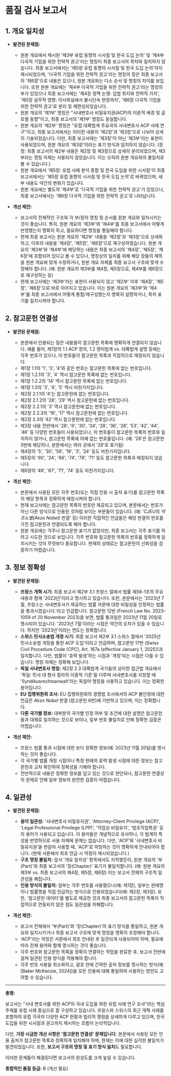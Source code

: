 # 품질 검사 보고서

## 1. 개요 일치성
- **발견된 문제점:**
    - 원본 개요에서 제시된 '제3부 유럽 동향의 시사점 및 한국 도입 논의' 및 '제4부 다국적 기업을 위한 전략적 권고'라는 명칭이 최종 보고서의 목차와 일치하지 않습니다. 최종 보고서에서는 '제5장 유럽 동향의 시사점 및 한국 도입 논의'까지 제시되었으며, '다국적 기업을 위한 전략적 권고'라는 명칭의 장은 최종 보고서의 '제6장'으로 내용은 있으나, 원본 개요와는 다소 순서 및 명칭의 차이를 보입니다. 또한 원본 개요에는 '제4부 다국적 기업을 위한 전략적 권고'라는 명칭의 부가 있었으나 최종 보고서에는 '제4장 정책 논쟁: 입법 취지와 전략적 가치', '제5장 실무적 영향: 이사회실에서 불시단속 현장까지', '제6장 다국적 기업을 위한 전략적 권고'로 분리 및 재편성되었습니다.
    - 원본 개요의 '제1부' 명칭은 "사내변호사 비밀유지권(ACP)의 이론적 배경 및 글로벌 동향"이고, 최종 보고서의 '제1부' 명칭도 동일합니다.
    - 원본 개요의 '제2부' 명칭은 "유럽 대륙법계 주요국의 사내변호사 ACP 사례 연구"이고, 최종 보고서에서는 이러한 내용이 '제2장'과 '제3장'으로 나뉘어 상세히 기술되었습니다. 다만, 최종 보고서에는 '제3장'이 아닌 '제3부'라는 표현이 사용되었으며, 원본 개요의 '제3장'이라는 표기 방식과 일치하지 않습니다. (정정: 최종 보고서의 제2부 내용은 제2장 및 제3장으로 상세히 분리되었으며, 제3부라는 명칭 자체는 사용되지 않았습니다. 이는 오히려 원본 개요와의 불일치로 볼 수 있습니다.)
    - 원본 개요에서 '제5장: 유럽 사례 분석 종합 및 한국 도입을 위한 시사점'이 최종 보고서에서는 '제5장 유럽 동향의 시사점 및 한국 도입 논의'로 바뀌었으며, 세부 내용도 약간의 변화가 있습니다.
    - 원본 개요에는 별도의 '제4부'로 '다국적 기업을 위한 전략적 권고'가 있었으나, 최종 보고서에서는 '제6장 다국적 기업을 위한 전략적 권고'로 나타납니다.

- **개선 제안:**
    - 보고서의 전체적인 구조와 각 부/장의 명칭 및 순서를 원본 개요와 일치시키는 것이 좋습니다. 특히, 원본 개요의 '제3부'와 '제4부'를 최종 보고서에서 어떻게 반영했는지 명확히 하고, 필요하다면 명칭을 통일해야 합니다.
    - 현재 최종 보고서는 원본 개요의 '제2부' 내용을 '제2장'과 '제3장'으로 상세화하고, 이후의 내용을 '제4장', '제5장', '제6장'으로 재구성하였습니다. 원본 개요의 '제3부'와 '제4부'에 해당하는 내용은 최종 보고서의 '제4장', '제5장', '제6장'에 포함되어 있다고 볼 수 있으나, 명칭상의 일치를 위해 해당 장들의 제목을 원본 개요에 맞게 수정하거나, 원본 개요 자체를 최종 보고서 구조에 맞게 수정해야 합니다. (예: 원본 개요의 제3부를 제4장, 제5장으로, 제4부를 제6장으로 재구성하는 등)
    - 현재 보고서에는 '제3부'라는 표현이 사용되지 않고 '제2부' 이후 '제4장', '제5장', '제6장'으로 바로 이어지고 있습니다. 이는 원본 개요의 '제3부'와 '제4부'를 최종 보고서에서 어떻게 통합/재구성했는지 명확히 설명하거나, 목차 표기를 일치시켜야 합니다.

## 2. 참고문헌 연결성
- **발견된 문제점:**
    - 본문에서 인용되는 많은 내용들이 참고문헌 목록에 명확하게 연결되지 않습니다. 예를 들어, 제1장의 1.1 ACP 정의, 1.2 영미법계 vs. 대륙법계 설명 등에는 각주 번호가 있으나, 이 번호들이 참고문헌 목록과 직접적으로 매칭되지 않습니다.
    - 제1장 1.1의 '1', '3', '4'와 같은 번호는 참고문헌 목록에 없는 번호입니다.
    - 제1장 1.2.1의 '3', '4' 역시 참고문헌 목록에 없는 번호입니다.
    - 제1장 1.2.2의 '14' 역시 참고문헌 목록에 없는 번호입니다.
    - 제1장 1.3의 '3', '4', '5' 역시 마찬가지입니다.
    - 제2장 2.1.1의 '4'는 참고문헌에 없는 번호입니다.
    - 제2장 2.1.2의 '28', '29' 역시 참고문헌에 없는 번호입니다.
    - 제2장 2.2.1의 '3' 역시 참고문헌에 없는 번호입니다.
    - 제2장 2.2.3의 '16', '17' 역시 참고문헌에 없는 번호입니다.
    - 제2장 2.3의 '42' 역시 참고문헌에 없는 번호입니다.
    - 제3장 내용 전반에서 '28', '6', '30', '34', '28', '36', '28', '53', '42', '44', '46' 등 다양한 번호들이 사용되었으나, 이 번호들이 참고문헌 목록의 번호와 일치하지 않거나, 참고문헌 목록에 아예 없는 번호들입니다. (예: '28'은 참고문헌 3번에 해당하나, 본문에서는 여러 곳에서 '28'로 표기됨)
    - 제4장의 '5', '30', '56', '18', '3', '24' 등도 마찬가지입니다.
    - 제5장의 '60', '24', '66', '74', '78', '71' 등도 참고문헌 목록과 매칭되지 않습니다.
    - 제6장의 '49', '67', '71', '74' 등도 마찬가지입니다.

- **개선 제안:**
    - 본문에서 사용된 모든 각주 번호(또는 직접 인용 시 출처 표기)를 참고문헌 목록의 해당 항목과 정확하게 매칭시켜야 합니다.
    - 현재 보고서에는 참고문헌 목록의 번호만 제공되고 있으며, 본문에서는 번호가 아닌 다른 방식으로 인용된 것처럼 보이는 부분들이 있습니다. (예: 'CJEU의 *악조노벨(Akzo Nobel)* 판결' 등) 이러한 직접적인 언급들은 해당 판결의 번호를 가진 참고문헌과 연결되도록 해야 합니다.
    - 원본 개요에는 각주나 참고문헌 표기가 없었지만, 최종 보고서는 각주 표기를 하려고 시도한 것으로 보입니다. 각주 번호와 참고문헌 목록의 번호를 정확하게 일치시키는 것이 무엇보다 중요합니다. 현재의 상태로는 참고문헌의 신뢰성을 검증하기 어렵습니다.

## 3. 정보 정확성
- **발견된 문제점:**
    - **프랑스 개혁 시기:** 최종 보고서 제2부 3.1 프랑스 절에서 법률 제58-1조의 주요 내용과 함께 '2023년'이라고 명시하고 있습니다. 또한, 본문에서는 '2023년 7월, 프랑스는 사내변호사가 제공하는 법률 자문에 대한 비밀성을 인정하는 법률을 통과시켰습니다.'라고 언급합니다. 참고문헌 12번 (French Law No. 2023-1059 of 20 November 2023)을 보면, 법률 통과일은 2023년 11월 20일로 명시되어 있습니다. '2023년 7월'이라는 시점은 약간의 오차가 있을 수 있습니다. 하지만 '2023년'이라는 연도는 정확합니다.
    - **스위스 민사소송법 개정 시기:** 최종 보고서 제2부 3.1 스위스 절에서 '2025년 민사소송법 개정을 통한 ACP 도입'이라고 언급하며, 참고문헌 17번 (Swiss Civil Procedure Code (CPC), Art. 167a (effective January 1, 2025))과 일치합니다. 다만, 법률이 '효력 발생'하는 시점과 '개정'되는 시점은 다를 수 있습니다. 명칭 자체는 정확해 보입니다.
    - **독일 사내변호사 명칭:** 제2장 2.3 대륙법계 국가들의 상이한 접근법 개요에서 '독일: 민사 대 형사 절차의 이중적 기준'을 다루며 사내변호사를 지칭할 때 'Syndikusrechtsanwalt'라는 독일어 명칭을 사용하고 있습니다. 이는 정확한 용어입니다.
    - **EU 집행위원회 조사:** EU 집행위원회의 경쟁법 조사에서의 ACP 불인정에 대한 언급은 *Akzo Nobel* 판결 (참고문헌 6번)에 기반하고 있으며, 이는 정확합니다.
    - **다른 국가별 정보:** 대부분의 국가별 인정 여부 및 조건에 대한 설명은 참고문헌들과 대체로 일치하는 것으로 보이나, 일부 번호 불일치로 인해 정확한 검증은 어렵습니다.

- **개선 제안:**
    - 프랑스 법률 통과 시점에 대한 보다 정확한 정보(예: 2023년 11월 20일)를 명시하는 것이 좋습니다.
    - 각 국가별 법률 개정 시점이나 특정 판례의 효력 발생 시점에 대한 정보는 참고문헌과 교차 확인하여 정확성을 기해야 합니다.
    - 전반적으로 내용은 정확한 정보를 담고 있는 것으로 판단되나, 참고문헌 연결성의 문제로 인해 일부 정보의 완전한 검증이 어렵습니다.

## 4. 일관성
- **발견된 문제점:**
    - **용어 일관성:** '사내변호사 비밀유지권', 'Attorney-Client Privilege (ACP)', 'Legal Professional Privilege (LPP)', '직업상 비밀유지', '법조직업특권' 등의 용어가 사용되고 있습니다. 이 용어들은 개념적으로 유사하나, 각 법계의 특성을 반영하므로 사용 자체에 문제는 없습니다. 다만, 'ACP'와 '사내변호사 비밀유지권'을 번갈아 사용할 때, 'ACP'로 약칭하는 것이 명확하게 안내되어야 합니다. (현재 서론에서 최초 언급 시 약칭이 제시되었습니다.)
    - **구조 명칭 불일치:** 앞서 '개요 일치성' 항목에서도 지적했듯이, 원본 개요의 '부(Part)'와 최종 보고서의 '장(Chapter)' 표기가 불일치합니다. (예: 원본 개요의 제3부 vs. 최종 보고서의 제4장, 제5장, 제6장) 이는 보고서 전체의 구조적 일관성을 해칩니다.
    - **인용 방식의 불일치:** 일부는 각주 번호를 사용했으나(예: 제1장), 일부는 판례명이나 법률명을 직접 언급하는 방식으로 인용되었습니다(예: 제2장, 제3장). 또한, '참고문헌 데이터'를 별도로 제공한 것과 최종 보고서의 참고문헌 목록이 직접적으로 연동되지 않은 점도 일관성을 저해합니다.

- **개선 제안:**
    - 보고서 전체에서 '부(Part)'와 '장(Chapter)'의 표기 방식을 통일하고, 원본 개요와 일치시키거나 최종 보고서 구조에 맞게 명칭을 명확히 조정해야 합니다.
    - 'ACP'라는 약칭은 서론에서 최초 안내된 후 일관되게 사용되어야 하며, 필요에 따라 전체 용어와 함께 명시하는 것이 좋습니다.
    - 각주 번호와 참고문헌 목록을 정확히 연결하는 작업을 완료한 후, 보고서 전반에 걸쳐 일관된 인용 방식을 적용해야 합니다.
    - 각주 번호 사용을 최소화하고, 괄호 안에 간략한 출처 정보를 명시하는 방식(예: [Baker McKenzie, 2024])을 모든 인용에 대해 통일하여 사용하는 방안도 고려할 수 있습니다.

---

**총평:**

보고서는 "사내 변호사를 위한 ACP의 국내 도입을 위한 유럽 사례 연구 조사"라는 핵심 주제를 유럽 사례 중심으로 잘 구성하고 있습니다. 프랑스와 스위스의 최근 개혁 사례를 포함하여 유럽 각국의 다양한 ACP 현황과 법리적 쟁점을 상세하게 다루고 있으며, 한국 도입을 위한 시사점과 권고까지 제시하는 흐름이 논리적입니다.

다만, **가장 시급한 개선 사항은 '참고문헌 연결성' 문제입니다.** 본문에서 사용된 모든 인용 출처가 참고문헌 목록과 정확하게 일치해야 하며, 현재는 이에 대한 심각한 불일치가 발견되었습니다. 또한, **보고서 구조의 명칭 및 표기 방식 일치**도 필요합니다.

이러한 문제들이 해결된다면 보고서의 완성도를 크게 높일 수 있습니다.

**종합적인 품질 등급:** B (개선 필요)